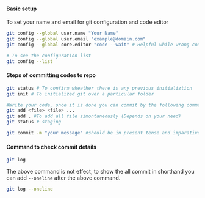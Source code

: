 #### Basic setup
To set your name and email for git configuration and code editor

```bash
git config --global user.name "Your Name"
git config --global user.email "example@domain.com"
git config --global core.editor "code --wait" # Helpful while wrong committing

# To see the configuration list
git config --list
```

#### Steps of committing codes to repo

```bash
git status # To confirm wheather there is any previous initializtion
git init # To initialized git over a particular folder

#Write your code, once it is done you can commit by the following command
git add <file> <file> ...
git add . #To add all file simontaneously (Depends on your need)
git status # staging

git commit -m "your message" #should be in present tense and imparative sentence e.g., "add README.md file to codebase"
```

#### Command to check commit details

```bash
git log
```

The above command is not effect, to show the all commit in shorthand you can add `--oneline` after the above command.

```bash
git log --oneline
```
